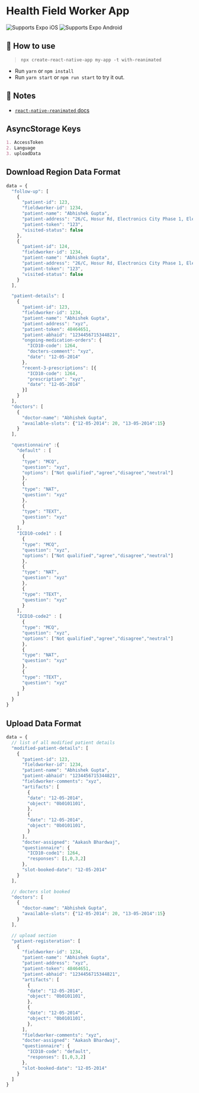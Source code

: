 # Health Field Worker App

<p>
  <!-- iOS -->
  <img alt="Supports Expo iOS" longdesc="Supports Expo iOS" src="https://img.shields.io/badge/iOS-4630EB.svg?style=flat-square&logo=APPLE&labelColor=999999&logoColor=fff" />
  <!-- Android -->
  <img alt="Supports Expo Android" longdesc="Supports Expo Android" src="https://img.shields.io/badge/Android-4630EB.svg?style=flat-square&logo=ANDROID&labelColor=A4C639&logoColor=fff" />
  <!-- Web -->
</p>

## 🚀 How to use

> `npx create-react-native-app my-app -t with-reanimated`

- Run `yarn` or `npm install`
- Run `yarn start` or `npm run start` to try it out.

## 📝 Notes

- [`react-native-reanimated` docs](https://docs.swmansion.com/react-native-reanimated/)

## AsyncStorage Keys

```md
1. AccessToken
2. Language
3. uploadData
```

## Download Region Data Format

```js
data = {
  "follow-up": [
    {
      "patient-id": 123,
      "fieldworker-id": 1234,
      "patient-name": "Abhishek Gupta",
      "patient-address": "26/C, Hosur Rd, Electronics City Phase 1, Electronic City, Bengaluru, Karnataka 560100",
      "patient-token": "123",
      "visited-status": false 
    },
    {
      "patient-id": 124,
      "fieldworker-id": 1234,
      "patient-name": "Abhishek Gupta",
      "patient-address": "26/C, Hosur Rd, Electronics City Phase 1, Electronic City, Bengaluru, Karnataka 560100",
      "patient-token": "123",
      "visited-status": false 
    }
  ],

  "patient-details": [
    {
      "patient-id": 123,
      "fieldworker-id": 1234,
      "patient-name": "Abhishek Gupta",
      "patient-address": "xyz",
      "patient-token": 48464651, 
      "patient-abhaid": "1234456715344821",
      "ongoing-medication-orders": {
        "ICD10-code": 1264,
        "docters-comment": "xyz",
        "date": "12-05-2014"
      },   
      "recent-3-prescriptions": [{
        "ICD10-code": 1264,
        "prescription": "xyz",
        "date": "12-05-2014"
      }]
    }
  ],
  "doctors": [
    {
      "doctor-name": "Abhishek Gupta",
      "available-slots": {"12-05-2014": 20, "13-05-2014":15}
    }
  ],

  "questionnaire" :{
    "default" : [
      {
      "type": "MCQ",
      "question": "xyz",
      "options": ["Not qualified","agree","disagree","neutral"]
      },
      {
      "type": "NAT",
      "question": "xyz"
      },
      {
      "type": "TEXT",
      "question": "xyz"
      }
    ],
    "ICD10-code1" : [
      {
      "type": "MCQ",
      "question": "xyz",
      "options": ["Not qualified","agree","disagree","neutral"]
      },
      {
      "type": "NAT",
      "question": "xyz"
      },
      {
      "type": "TEXT",
      "question": "xyz"
      }
    ],
    "ICD10-code2" : [
      {
      "type": "MCQ",
      "question": "xyz",
      "options": ["Not qualified","agree","disagree","neutral"]
      },
      {
      "type": "NAT",
      "question": "xyz"
      },
      {
      "type": "TEXT",
      "question": "xyz"
      }
    ]
  }
}
```


## Upload Data Format

```js
data = {
  // list of all modified patient details 
  "modified-patient-details": [
    {
      "patient-id": 123,
      "fieldworker-id": 1234,
      "patient-name": "Abhishek Gupta",
      "patient-abhaid": "1234456715344821",
      "fieldworker-comments": "xyz",
      "artifacts": [
        {
        "date": "12-05-2014",
        "object": "0b0101101",
        },
        {
        "date": "12-05-2014",
        "object": "0b0101101",
        }
      ],
      "docter-assigned": "Aakash Bhardwaj",
      "questionnaire": {
        "ICD10-code1": 1264,
        "responses": [1,0,3,2]
      },
      "slot-booked-date": "12-05-2014"
    }
  ],

  // docters slot booked
  "doctors": [
    {
      "doctor-name": "Abhishek Gupta",
      "available-slots": {"12-05-2014": 20, "13-05-2014":15}
    }
  ],

  // upload section
  "patient-registeration": [
    {
      "fieldworker-id": 1234,
      "patient-name": "Abhishek Gupta",
      "patient-address": "xyz",
      "patient-token": 48464651, 
      "patient-abhaid": "1234456715344821",
      "artifacts": [
        {
        "date": "12-05-2014",
        "object": "0b0101101",
        },
        {
        "date": "12-05-2014",
        "object": "0b0101101",
        },
      ],
      "fieldworker-comments": "xyz",
      "docter-assigned": "Aakash Bhardwaj",
      "questionnaire": {
        "ICD10-code": "default",
        "responses": [1,0,3,2]
      },
      "slot-booked-date": "12-05-2014"
    }
  ]
}
```




